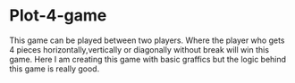 # Plot-4-game
This game can be played between two players. Where the player who gets 4 pieces horizontally,vertically or diagonally without break 
will win this game. Here I am creating this game with basic graffics but the logic behind this game is really good.
